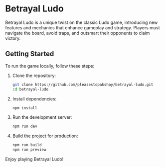 # Betrayal Ludo

Betrayal Ludo is a unique twist on the classic Ludo game, introducing new features and mechanics that enhance gameplay and strategy. Players must navigate the board, avoid traps, and outsmart their opponents to claim victory.

## Getting Started

To run the game locally, follow these steps:

1. Clone the repository:
   ```bash
   git clone https://github.com/pleasestopakshay/betrayal-ludo.git
   cd betrayal-ludo
   ```

2. Install dependencies:
   ```bash
   npm install
   ```

3. Run the development server:
   ```bash
   npm run dev
   ```

4. Build the project for production:
   ```bash
   npm run build
   npm run preview
   ```

Enjoy playing Betrayal Ludo!